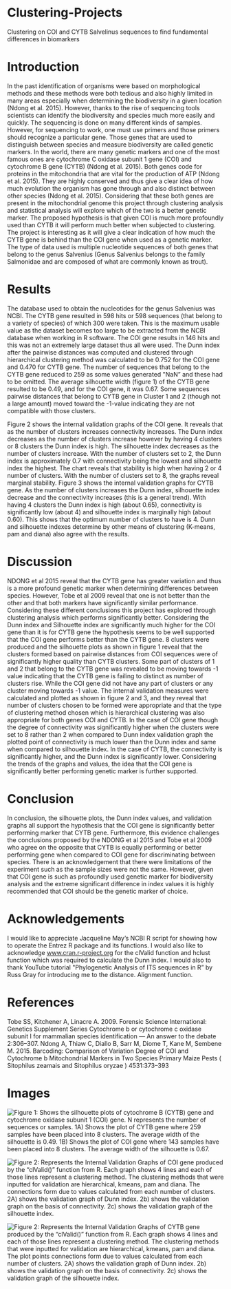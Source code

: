 # Clustering-Projects
Clustering on COI and CYTB Salvelinus sequences to find fundamental differences in biomarkers

# Introduction

In the past identification of organisms were based on morphological methods and these methods
were both tedious and also highly limited in many areas especially when determining the
biodiversity in a given location (Ndong et al. 2015). However, thanks to the rise of sequencing
tools scientists can identify the biodiversity and species much more easily and quickly. The
sequencing is done on many different kinds of samples. However, for sequencing to work, one
must use primers and those primers should recognize a particular gene. Those genes that are used
to distinguish between species and measure biodiversity are called genetic markers. In the world,
there are many genetic markers and one of the most famous ones are cytochrome C oxidase
subunit 1 gene (COI) and cytochrome B gene (CYTB) (Ndong et al. 2015).
Both genes code for proteins in the mitochondria that are vital for the production of ATP (Ndong
et al. 2015). They are highly conserved and thus give a clear idea of how much evolution the
organism has gone through and also distinct between other species (Ndong et al. 2015).
Considering that these both genes are present in the mitochondrial genome this project through
clustering analysis and statistical analysis will explore which of the two is a better genetic
marker. The proposed hypothesis is that given COI is much more profoundly used than CYTB it
will perform much better when subjected to clustering. The project is interesting as it will give a
clear indication of how much the CYTB gene is behind than the COI gene when used as a
genetic marker. The type of data used is multiple nucleotide sequences of both genes that belong
to the genus Salvenius (Genus Salvenius belongs to the family Salmonidae and are composed of
what are commonly known as trout).

# Results

The database used to obtain the nucleotides for the genus Salvenius was NCBI. The CYTB gene
resulted in 598 hits or 598 sequences (that belong to a variety of species) of which 300 were
taken. This is the maximum usable value as the dataset becomes too large to be extracted from
the NCBI database when working in R software. The COI gene results in 146 hits and this was
not an extremely large dataset thus all were used. The Dunn index after the pairwise distances
was computed and clustered through hierarchical clustering method was calculated to be 0.752
for the COI gene and 0.470 for CYTB gene. The number of sequences that belong to the CYTB
gene reduced to 259 as some values generated "NaN” and these had to be omitted. The average
silhouette width (figure 1) of the CYTB gene resulted to be 0.49, and for the COI gene, it was
0.67. Some sequences pairwise distances that belong to CYTB gene in Cluster 1 and 2 (though
not a large amount) moved toward the -1-value indicating they are not compatible with those
clusters.

Figure 2 shows the internal validation graphs of the COI gene. It reveals that as the number of
clusters increases connectivity increases. The Dunn index decreases as the number of clusters
increase however by having 4 clusters or 8 clusters the Dunn index is high. The silhouette index
decreases as the number of clusters increase. With the number of clusters set to 2, the Dunn
index is approximately 0.7 with connectivity being the lowest and silhouette index the highest.
The chart reveals that stability is high when having 2 or 4 number of clusters. With the number 
of clusters set to 8, the graphs reveal marginal stability. Figure 3 shows the internal validation
graphs for CYTB gene. As the number of clusters increases the Dunn index, silhouette index
decrease and the connectivity increases (this is a general trend). With having 4 clusters the Dunn
index is high (about 0.65), connectivity is significantly low (about 4) and silhouette index is
marginally high (about 0.60). This shows that the optimum number of clusters to have is 4. Dunn
and silhouette indexes determine by other means of clustering (K-means, pam and diana) also
agree with the results.

# Discussion

NDONG et al 2015 reveal that the CYTB gene has greater variation and thus is a more profound
genetic marker when determining differences between species. However, Tobe et al 2009 reveal
that one is not better than the other and that both markers have significantly similar performance.
Considering these different conclusions this project has explored through clustering analysis
which performs significantly better. Considering the Dunn index and Silhouette index are
significantly much higher for the COI gene than it is for CYTB gene the hypothesis seems to be
well supported that the COI gene performs better than the CYTB gene. 8 clusters were produced
and the silhouette plots as shown in figure 1 reveal that the clusters formed based on pairwise
distances from COI sequences were of significantly higher quality than CYTB clusters. Some
part of clusters of 1 and 2 that belong to the CYTB gene was revealed to be moving towards -1
value indicating that the CYTB gene is failing to distinct as number of clusters rise. While the
COI gene did not have any part of clusters or any cluster moving towards -1 value.
The internal validation measures were calculated and plotted as shown in figure 2 and 3, and
they reveal that number of clusters chosen to be formed were appropriate and that the type of
clustering method chosen which is hierarchical clustering was also appropriate for both genes
COI and CYTB. In the case of COI gene though the degree of connectivity was significantly
higher when the clusters were set to 8 rather than 2 when compared to Dunn index validation
graph the plotted point of connectivity is much lower than the Dunn index and same when
compared to silhouette index. In the case of CYTB, the connectivity is significantly higher, and
the Dunn index is significantly lower. Considering the trends of the graphs and values, the idea
that the COI gene is significantly better performing genetic marker is further supported.

# Conclusion

In conclusion, the silhouette plots, the Dunn index values, and validation graphs all support the
hypothesis that the COI gene is significantly better performing marker that CYTB gene.
Furthermore, this evidence challenges the conclusions proposed by the NDONG et al 2015 and
Tobe et al 2009 who agree on the opposite that CYTB is equally performing or better performing
gene when compared to COI gene for discriminating between species. There is an
acknowledgement that there were limitations of the experiment such as the sample sizes were not
the same. However, given that COI gene is such as profoundly used genetic marker for
biodiversity analysis and the extreme significant difference in index values it is highly
recommended that COI should be the genetic marker of choice. 

# Acknowledgements
I would like to appreciate Jacqueline May’s NCBI R script for showing how to operate the
Entrez R package and its functions. I would also like to acknowledge www.cran.r-project.org for
the clValid function and hclust function which was required to calculate the Dunn index. I would
also to thank YouTube tutorial "Phylogenetic Analysis of ITS sequences in R” by Russ Gray for
introducing me to the distance. Alignment function. 

# References
Tobe SS, Kitchener A, Linacre A. 2009. Forensic Science International: Genetics Supplement
Series Cytochrome b or cytochrome c oxidase subunit I for mammalian species identification —
An answer to the debate 2:306–307.
Ndong A, Thiaw C, Diallo B, Sarr M, Diome T, Kane M, Sembene M. 2015. Barcoding:
Comparison of Variation Degree of COI and Cytochrome b Mitochondrial Markers in Two
Species Primary Maize Pests ( Sitophilus zeamais and Sitophilus oryzae ) 4531:373–393

# Images

![Figure 1: Shows the silhouette plots of cytochrome B (CYTB) gene and cytochrome oxidase
subunit 1 (COI) gene. N represents the number of sequences or samples. 1A) Shows the plot of
CYTB gene where 259 samples have been placed into 8 clusters. The average width of the
silhouette is 0.49. 1B) Shows the plot of COI gene where 143 samples have been placed into 8
clusters. The average width of the silhouette is 0.67.](Fish-clustering/Capture1.PNG)

![Figure 2: Represents the Internal Validation Graphs of COI gene produced by the “clValid()” function from R. Each graph shows 4
lines and each of those lines represent a clustering method. The clustering methods that were inputted for validation are
hierarchical, kmeans, pam and diana. The connections form due to values calculated from each number of clusters. 2A) shows the
validation graph of Dunn index. 2b) shows the validation graph on the basis of connectivity. 2c) shows the validation graph of the
silhouette index. ](Fish-clustering/Capture2.PNG)


![Figure 2: Represents the Internal Validation Graphs of CYTB gene produced by the “clValid()” function from R. Each graph shows 4
lines and each of those lines represent a clustering method. The clustering methods that were inputted for validation are
hierarchical, kmeans, pam and diana. The plot points connections form due to values calculated from each number of clusters. 2A)
shows the validation graph of Dunn index. 2b) shows the validation graph on the basis of connectivity. 2c) shows the validation
graph of the silhouette index. ](Fish-clustering/Capture3.PNG)
